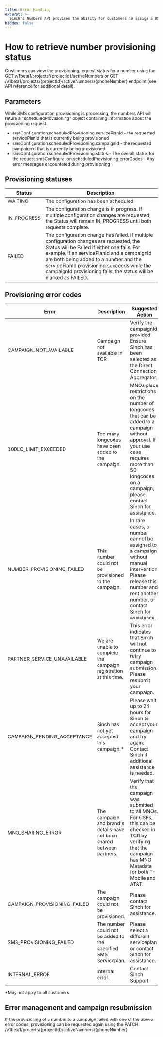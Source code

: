 ```yaml
---
title: Error Handling
excerpt: >- 
  Sinch's Numbers API provides the ability for customers to assign a US longcode to their SMS service plan and register the longcode on a 10dlc campaign. In this section, we will review potential errors that can occur during this asynchronous process and how those errors can be managed.
hidden: false
---
```


# How to retrieve number provisioning status
Customers can view the provisioning request status for a number using the GET /v1beta1/projects/{projectId}/activeNumbers or GET /v1beta1/projects/{projectId}/activeNumbers/{phoneNumber} endpoint (see API reference for additional detail).

## Parameters
While SMS configuration provisioning is processing, the numbers API will return a "scheduledProvisioning" object containing information about the provisioning request.
- smsConfiguration.scheduledProvisioning.servicePlanId - the requested servicePlanId that is currently being provisioned
- smsConfiguration.scheduledProvisioning.campaignId - the requested campaignId that is currently being provisioned
- smsConfiguration.scheduledProvisioning.status - The overall status for the request smsConfiguration.scheduledProvisioning.errorCodes - Any error messages encountered during provisioning

## Provisioning statuses
| Status | Description |
| --- | --- |
| WAITING | The configuration has been scheduled |
| IN_PROGRESS | The configuration change is in progress. If multiple configuration changes are requested, the Status will remain IN_PROGRESS until both requests complete. |
| FAILED | The configuration change has failed. If multiple configuration changes are requested, the Status will be Failed if either one fails. For example, if an servicePlanId and a campaignId are both being added to a number and the servicePlanId provisioning succeeds while the campaignId provisioning fails, the status will be marked as FAILED. |

## Provisioning error codes
| Error | Description | Suggested Action |
| --- | --- | --- |
| CAMPAIGN_NOT_AVAILABLE | Campaign not available in TCR | Verify the campaignId provided. Ensure Sinch has been selected as the Direct Connection Aggregator. |
| 10DLC_LIMIT_EXCEEDED | Too many longcodes have been added to the campaign. | MNOs place restrictions on the number of longcodes that can be added to a campaign without approval. If your use case requires more than 50 longcodes on a campaign, please contact Sinch for assistance. |
| NUMBER_PROVISIONING_FAILED | This number could not be provisioned to the campaign. | In rare cases, a number cannot be assigned to a campaign without manual intervention. Please release this number and rent another number, or contact Sinch for assistance. |
| PARTNER_SERVICE_UNAVAILABLE | We are unable to complete the campaign registration at this time. | This error indicates that Sinch will not continue to retry campaign submission. Please resubmit your campaign. |
| CAMPAIGN_PENDING_ACCEPTANCE | Sinch has not yet accepted this campaign.* | Please wait up to 24 hours for Sinch to accept your campaign and try again. Contact Sinch if additional assistance is needed. |
| MNO_SHARING_ERROR | The campaign and brand's details have not been shared between partners. | Verify that the campaign was submitted to all MNOs. For CSPs, this can be checked in TCR by verifying that the campaign has MNO Metadata for both T-Mobile and AT&T.
| CAMPAIGN_PROVISIONING_FAILED | The campaign could not be provisioned. | Please contact Sinch for assistance. |
| SMS_PROVISIONING_FAILED | The number could not be added to the specified SMS Serviceplan. | Please select a different serviceplan or contact Sinch for assistance. |
| INTERNAL_ERROR | Internal error. | Contact Sinch Support |

*May not apply to all customers

## Error management and campaign resubmission
If the provisioning of a number to a campaign failed with one of the above error codes, provisioning can be requested again using the PATCH /v1beta1/projects/{projectId}/activeNumbers/{phoneNumber}
